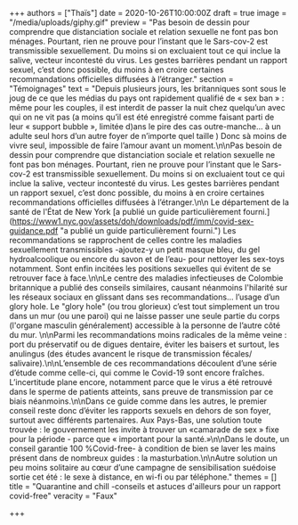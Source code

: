 +++
authors = ["Thaïs"]
date = 2020-10-26T10:00:00Z
draft = true
image = "/media/uploads/giphy.gif"
preview = "Pas besoin de dessin pour comprendre que distanciation sociale et relation sexuelle ne font pas bon ménages. Pourtant, rien ne prouve pour l’instant que le Sars-cov-2 est transmissible sexuellement. Du moins si on excluaient tout ce qui inclue la salive, vecteur incontesté du virus. Les gestes barrières pendant un rapport sexuel, c’est donc possible, du moins à en croire certaines recommandations officielles diffusées à l’étranger."
section = "Témoignages"
text = "Depuis plusieurs jours, les britanniques sont sous le joug de ce que les médias du pays ont rapidement qualifié de « sex ban » : même pour les couples, il est interdit de passer la nuit chez quelqu’un avec qui on ne vit pas (a moins qu’il est été enregistré comme faisant parti de leur « support bubble », limitée d)ans le pire des cas outre-manche… à un adulte seul hors d’un autre foyer de n’importe quel taille ) Donc sà moins de vivre  seul, impossible de faire l’amour avant un moment.\n\nPas besoin de dessin pour comprendre que distanciation sociale et relation sexuelle ne font pas bon ménages. Pourtant, rien ne prouve pour l’instant que le Sars-cov-2 est transmissible sexuellement. Du moins si on excluaient tout ce qui inclue la salive, vecteur incontesté du virus. Les gestes barrières pendant un rapport sexuel, c’est donc possible, du moins à en croire certaines recommandations officielles diffusées à l’étranger.\n\n Le département de la santé de l'État de New York [a publié un guide particulièrement fourni.](https://www1.nyc.gov/assets/doh/downloads/pdf/imm/covid-sex-guidance.pdf \"a publié un guide particulièrement fourni.\") Les recommandations se rapprochent de celles contre les maladies sexuellement transmissibles -ajoutez-y un petit masque bleu, du gel hydroalcoolique ou encore du savon et de l’eau- pour nettoyer les sex-toys notamment. Sont enfin incitées les positions sexuelles qui évitent de se retrouver face à face.\n\nLe centre des maladies infectieuses de Colombie britannique a publié des conseils similaires, causant néanmoins l'hilarité sur les réseaux sociaux en glissant dans ses recommandations… l’usage d’un glory hole. Le \"glory hole\" (ou trou glorieux) c’est tout simplement un trou dans un mur (ou une paroi) qui ne laisse passer une seule partie du corps (l'organe masculin généralement) accessible à la personne de l’autre côté du mur. \n\nParmi les recommandations moins radicales de la même veine : port du préservatif ou de digues dentaire, éviter les baisers et surtout, les anulingus (des études avancent le risque de transmission fécales/ salivaire).\n\nL’ensemble de ces recommandations découlent d’une série d’étude comme celle-ci, qui comme le Covid-19 sont encore fraîches. L’incertitude plane encore, notamment parce que le virus a été retrouvé dans le sperme de patients atteints, sans preuve de transmission par ce biais néanmoins.\n\nDans ce guide comme dans les autres, le premier conseil reste donc d’éviter les rapports sexuels en dehors de son foyer, surtout avec différents partenaires. Aux Pays-Bas, une solution toute trouvée : le gouvernement les invite à trouver un «camarade de sex » fixe pour la période - parce que « important pour la santé.»\n\nDans le doute, un conseil garantie 100 %Covid-free- à condition de bien se laver les mains présent dans de nombreux guides : la masturbation.\n\nAutre solution un peu moins solitaire au cœur d’une campagne de sensibilisation suédoise sortie cet été : le sexe à distance, en wi-fi ou par téléphone."
themes = []
title = "Quarantine and chill -conseils et astuces d'ailleurs pour un rapport covid-free"
veracity = "Faux"

+++
